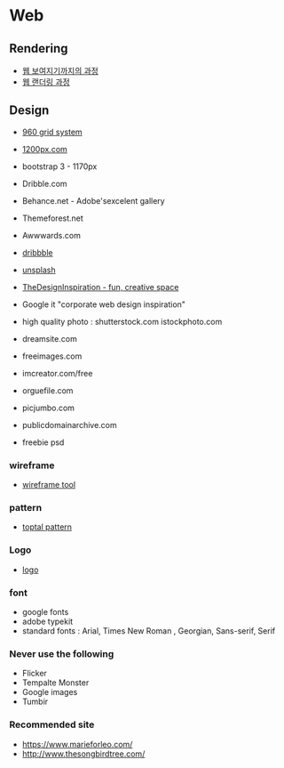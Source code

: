 # Web

## Rendering

* [웹 보여지기까지의 과정](https://medium.com/@pks2974/website%EB%8A%94-%EC%96%B4%EB%96%BB%EA%B2%8C-%EB%B3%B4%EC%97%AC%EC%A7%80%EA%B2%8C%EB%90%98%EB%8A%94-%EA%B1%B8%EA%B9%8C-1-108009d4bdb)
* [웹 랜더링 과정](https://d2.naver.com/helloworld/59361)

## Design

* [960 grid system](https://960.gs/)
* [1200px.com](https://1200px.com/)
* bootstrap 3 - 1170px
* Dribble.com
* Behance.net -  Adobe'sexcelent gallery
* Themeforest.net 
* Awwwards.com 
* [dribbble](https://dribbble.com/)
* [unsplash](https://unsplash.com/)
* [TheDesignInspiration - fun, creative space ](http://www.webdesign-inspiration.com/)

* Google it "corporate web design inspiration"
* high quality photo : shutterstock.com istockphoto.com
* dreamsite.com
* freeimages.com
* imcreator.com/free
* orguefile.com
* picjumbo.com
* publicdomainarchive.com
* freebie psd

### wireframe
* [wireframe tool](http://codecondo.com/free-wireframe-tools/)

### pattern

* [toptal pattern](https://www.toptal.com/designers/subtlepatterns/)

### Logo
* [logo](http://logopond.com/)

### font
* google fonts
* adobe typekit
* standard fonts : Arial, Times New Roman , Georgian, Sans-serif, Serif


###  Never use the following
* Flicker
* Tempalte Monster
* Google images
* Tumbir

### Recommended site
* https://www.marieforleo.com/
* http://www.thesongbirdtree.com/

